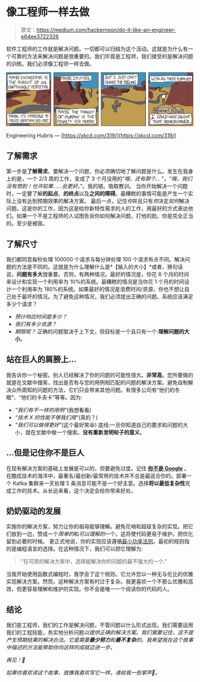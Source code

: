 # 像工程师一样去做

> 原文：<https://medium.com/hackernoon/do-it-like-an-engineer-e64ee3722326>

软件工程师的工作就是解决问题。一切都可以归结为这个活动。这就是为什么有一个可靠的方法来解决问题是很重要的。我们毕竟是工程师，我们接受的是解决问题的训练。我们必须像工程师一样去做。

![](img/d8a560875ec70e24b16a87808b33eab4.png)

Engineering Hubris — [https://xkcd.com/319/](https://xkcd.com/319/)

## 了解需求

第一步是**了解需求**。要解决一个问题，你必须确切地了解问题是什么。发生在我身上的是，一个 2/3 周的工作，变成了 3 个月没用的“*哦，还有那个…* ”，“*哦，我们没有想到！也许如果……会更好。*”。我的错。吸取教训。
当你开始解决一个问题时，一定要了解**的起点**、**的终点**以及**之间的障碍**。最糟糕的事情可能是产生一个实际上没有达到预期效果的解决方案。
最后一点，记住*你*并且只有*你*决定*如何*解决问题。这是你的工作，因为这是给你新特性需求的人的工作，用最好的方式表达他们。如果一个不是工程师的人试图告诉你如何解决问题，打他的脸。你是完全正当的。至少是被我。

## 了解尺寸

我们都同意每秒处理 100000 个请求与每分钟处理 100 个请求有点不同。解决问题的方法是不同的。这就是为什么理解什么是*【输入的大小】*或者，换句话说，**问题有多大**很重要。否则，有两种情况。最好的情况是，你花 6 个月的时间来设计和实现一个利用率为 10%的系统。最糟糕的情况是当你花 1 个月的时间设计一个利用率为 180%的系统。如果最好的情况是浪费时间/资源，你也不想让自己处于最坏的情况。为了避免这种情况，我们必须提出正确的问题。系统应该满足多少个请求？
- *预计响应时间是多少？*
- *我们有多少资源？*
- *期限呢？*
正确的问题取决于上下文，但目标是一个且只有一个:**理解问题的大小**。

## 站在巨人的肩膀上…

我告诉你一个秘密。别人已经解决了你的问题的可能性很大。**非常高**。您所要做的就是在文献中搜索，找出是否有与您的用例相匹配的问题的解决方案。避免自制解决众所周知的问题的方法，它们只会带来其他问题。有很多公司有“他们的冬眠”、“他们的卡夫卡”等等。因为:
- *“我们有不一样的用例”*(我想看看)
- *“技术 X 的性能不够我们用”*(真的？)
- *“我们可以做得更好”*(这个最好笑😆)
底线:一旦你知道自己的要求和问题的大小，就在文献中做一个搜索。**没有重新发明轮子的意义**。

## …但是记住你不是巨人

在现有解决方案的基础上发展是可以的，但要避免过度。记住 [**你不是 Google**](https://blog.bradfieldcs.com/you-are-not-google-84912cf44afb) 。在酷炫技术的海洋中，最著名/最创新/最常用的技术并不总是最适合你的。部署一个 Kafka 集群来一天处理 5 条消息可能不是一个好主意。选择**将以最低复杂性**完成工作的技术。从长远来看，这个决定会给你带来好处。

## 奶奶驱动的发展

实施你的解决方案，努力让你的祖母能够理解。避免花哨和超级复杂的实现。把它们放到一边，赞成一个*简单的*和*可以理解的*一个。这将使代码更易于维护。把优化留到必要的时候。
更正式地说，你的实现应该遵循[最小功率法则](https://en.wikipedia.org/wiki/Rule_of_least_power)。最初的规则指的是编程语言的选择。在这种情况下，我们可以把它理解为:

> "在可用的解决方案中，选择能解决你的问题的最不强大的一个."

当我开始使用函数式编程时，我学会了这个规则。它允许您以一种无与伦比的优雅实现解决方案。然而，这种解决方案有时过于复杂。我更喜欢一个不那么优雅和高效，但更容易理解和维护的实现。你不会是唯一一个阅读你的代码的人。

## 结论

我们是工程师，我们的工作是解决问题，不管问题以什么形式出现。我们需要运用我们的工程技能，务实地分析问题*以提供正确的解决方案。我们需要记住，这不是产生预期结果的解决办法。它是需要**最少努力**和**最不复杂**的。我希望我在这个故事中描述的方法能帮助你向这样的成就迈进一步。*

*再见！🚀*

*如果你喜欢读这个故事，就像我喜欢写它一样，请给我一些掌声👏。*